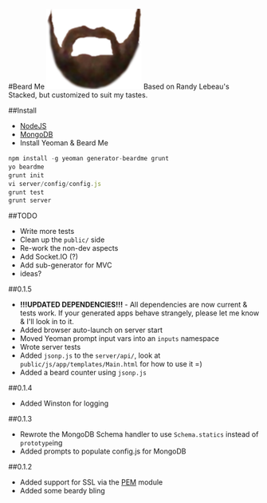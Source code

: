 #Beard Me ![beard](https://raw.githubusercontent.com/ben-bradley/generator-beardme/master/app/templates/public/img/beard.png)
Based on Randy Lebeau's Stacked, but customized to suit my tastes.

##Install
- [NodeJS](http://nodejs.org/)
- [MongoDB](http://www.mongodb.org/downloads)
- Install Yeoman & Beard Me
```javascript
npm install -g yeoman generator-beardme grunt
yo beardme
grunt init
vi server/config/config.js
grunt test
grunt server
```

##TODO
- Write more tests
- Clean up the `public/` side
- Re-work the non-dev aspects
- Add Socket.IO (?)
- Add sub-generator for MVC
- ideas?

##0.1.5
- **!!!UPDATED DEPENDENCIES!!!** - All dependencies are now current & tests work.  If your generated apps behave strangely, please let me know & I'll look in to it.
- Added browser auto-launch on server start
- Moved Yeoman prompt input vars into an `inputs` namespace
- Wrote server tests
- Added `jsonp.js` to the `server/api/`, look at `public/js/app/templates/Main.html` for how to use it =)
- Added a beard counter using `jsonp.js`

##0.1.4
- Added Winston for logging

##0.1.3
- Rewrote the MongoDB Schema handler to use `Schema.statics` instead of `prototype`ing
- Added prompts to populate config.js for MongoDB

##0.1.2
- Added support for SSL via the [PEM](http://npmjs.org/package/pem) module
- Added some beardy bling
